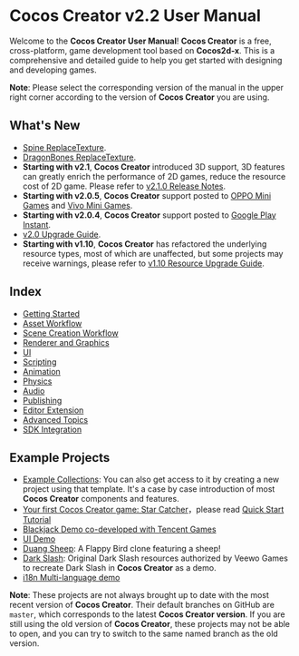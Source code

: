 # Cocos Creator v2.2 User Manual

Welcome to the __Cocos Creator User Manual__! __Cocos Creator__ is a free, cross-platform, game development tool based on __Cocos2d-x__. This is a comprehensive and detailed guide to help you get started with designing and developing games.

**Note**: Please select the corresponding version of the manual in the upper right corner according to the version of __Cocos Creator__ you are using.

## What's New

- [Spine ReplaceTexture](components/spine.md#spine-replacetexture).
- [DragonBones ReplaceTexture](components/dragonbones.md).
- __Starting with v2.1__, __Cocos Creator__ introduced 3D support, 3D features can greatly enrich the performance of 2D games, reduce the resource cost of 2D game. Please refer to [v2.1.0 Release Notes](release-notes/upgrade-guide-v2.1.md).
- __Starting with v2.0.5__, __Cocos Creator__ support posted to [OPPO Mini Games](publish/publish-oppo-instant-games.md) and [Vivo Mini Games](publish/publish-vivo-instant-games.md).
- __Starting with v2.0.4__, __Cocos Creator__ support posted to [Google Play Instant](publish/publish-android-instant.md).
- [v2.0 Upgrade Guide](release-notes/upgrade-guide-v2.0.md).
- __Starting with v1.10__, __Cocos Creator__ has refactored the underlying resource types, most of which are unaffected, but some projects may receive warnings, please refer to [v1.10 Resource Upgrade Guide](release-notes/raw-asset-migration.md).

## Index

- [Getting Started](getting-started/index.md)
- [Asset Workflow](asset-workflow/index.md)
- [Scene Creation Workflow](content-workflow/index.md)
- [Renderer and Graphics](render/index.md)
- [UI](ui/index.md)
- [Scripting](scripting/index.md)
- [Animation](animation/index.md)
- [Physics](physics/index.md)
- [Audio](audio/index.md)
- [Publishing](publish/index.md)
- [Editor Extension](extension/index.md)
- [Advanced Topics](advanced-topics/index.md)
- [SDK Integration](sdk/index.md)

## Example Projects

- [Example Collections](https://github.com/cocos-creator/example-cases): You can also get access to it by creating a new project using that template. It's a case by case introduction of most __Cocos Creator__ components and features.
- [Your first Cocos Creator game: Star Catcher](https://github.com/cocos-creator/tutorial-first-game)，please read [Quick Start Tutorial](getting-started/quick-start.md)
- [Blackjack Demo co-developed with Tencent Games](https://github.com/cocos-creator/tutorial-blackjack)
- [UI Demo](https://github.com/cocos-creator/demo-ui)
- [Duang Sheep](https://github.com/cocos-creator/tutorial-duang-sheep): A Flappy Bird clone featuring a sheep!
- [Dark Slash](https://github.com/cocos-creator/tutorial-dark-slash): Original Dark Slash resources authorized by Veewo Games to recreate Dark Slash in __Cocos Creator__ as a demo.
- [i18n Multi-language demo](https://github.com/nantas/demo-i18n)

**Note**: These projects are not always brought up to date with the most recent version of __Cocos Creator__. Their default branches on GitHub are `master`, which corresponds to the latest __Cocos Creator version__. If you are still using the old version of __Cocos Creator__, these projects may not be able to open, and you can try to switch to the same named branch as the old version.
